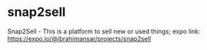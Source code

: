 # snap2sell
Snap2Sell - This is a platform to sell new or used things;
expo link: https://expo.io/@ibrahimansar/projects/snap2sell
